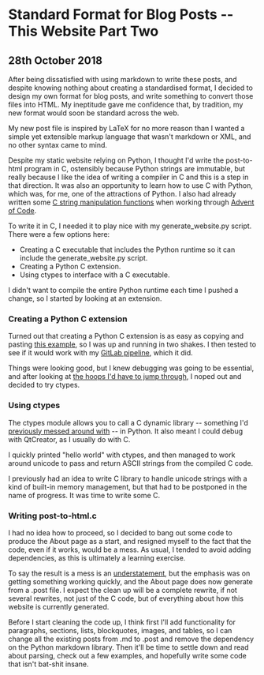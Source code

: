 Standard Format for Blog Posts -- This Website Part Two
=

28th October 2018
-

After being dissatisfied with using markdown to write these posts, and despite knowing nothing about creating a standardised format, I decided to design my own format for blog posts, and write something to convert those files into HTML. My ineptitude gave me confidence that, by tradition, my new format would soon be standard across the web.

My new post file is inspired by LaTeX for no more reason than I wanted a simple yet extensible markup language that wasn't markdown or XML, and no other syntax came to mind.

Despite my static website relying on Python, I thought I'd write the post-to-html program in C, ostensibly because Python strings are immutable, but really because I like the idea of writing a compiler in C and this is a step in that direction. It was also an opportunity to learn how to use C with Python, which was, for me, one of the attractions of Python. I also had already written some [C string manipulation functions](https://github.com/mmyoungman/lib-mmy/blob/628479aff54d1577383d468f8c5fe4b46194503f/lib-mmy.h) when working through [Advent of Code](https://github.com/mmyoungman/advent-of-code).

To write it in C, I needed it to play nice with my generate\_website.py script. There were a few options here:

+ Creating a C executable that includes the Python runtime so it can include the generate\_website.py script.
+ Creating a Python C extension.
+ Using ctypes to interface with a C executable.

I didn't want to compile the entire Python runtime each time I pushed a change, so I started by looking at an extension.

### Creating a Python C extension

Turned out that creating a Python C extension is as easy as copying and pasting [this example](https://tutorialedge.net/python/python-c-extensions-tutorial/), so I was up and running in two shakes. I then tested to see if it would work with my [GitLab pipeline](https://gitlab.com/mmyoungman/homepage/-/jobs/113444065), which it did. 

Things were looking good, but I knew debugging was going to be essential, and after looking at [the hoops I'd have to jump through](http://droettboom.com/blog/2015/11/20/gdb-python-extensions/), I noped out and decided to try ctypes.

### Using ctypes

The ctypes module allows you to call a C dynamic library -- something I'd [previously messed around with](https://github.com/mmyoungman/code-snippets/tree/19e130c993dae7fd2f5661554badb1189a8289bc/c/system-calls/dynamicLibrary) -- in Python. It also meant I could debug with QtCreator, as I usually do with C.

I quickly printed "hello world" with ctypes, and then managed to work around unicode to pass and return ASCII strings from the compiled C code. 

I previously had an idea to write C library to handle unicode strings with a kind of built-in memory management, but that had to be postponed in the name of progress. It was time to write some C.

### Writing post-to-html.c

I had no idea how to proceed, so I decided to bang out some code to produce the About page as a start, and resigned myself to the fact that the code, even if it works, would be a mess. As usual, I tended to avoid adding dependencies, as this is ultimately a learning exercise.

To say the result is a mess is an [understatement](https://gitlab.com/mmyoungman/homepage/blob/1904776a5b073c9140430aaa9d466dea5d6351e6/post-to-html/post-to-html.c), but the emphasis was on getting something working quickly, and the About page does now generate from a .post file. I expect the clean up will be a complete rewrite, if not several rewrites, not just of the C code, but of everything about how this website is currently generated. 

Before I start cleaning the code up, I think first I'll add functionality for paragraphs, sections, lists, blockquotes, images, and tables, so I can change all the existing posts from .md to .post and remove the dependency on the Python markdown library. Then it'll be time to settle down and read about parsing, check out a few examples, and hopefully write some code that isn't bat-shit insane.
